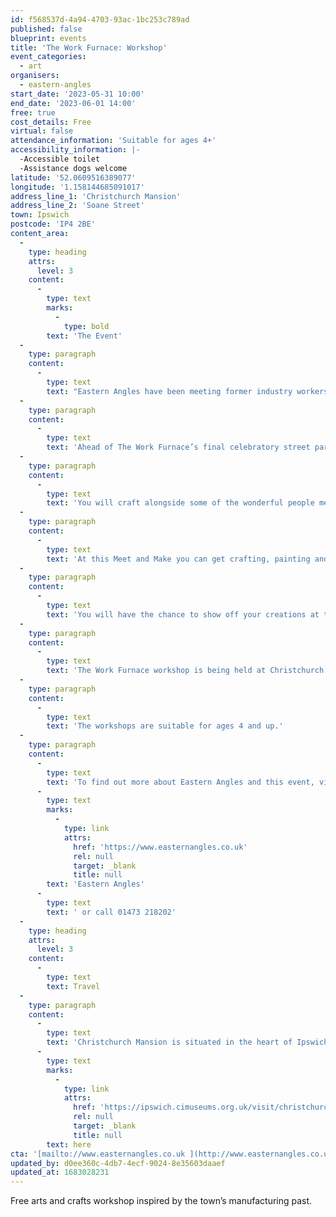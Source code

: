 ```yaml
---
id: f568537d-4a94-4703-93ac-1bc253c789ad
published: false
blueprint: events
title: 'The Work Furnace: Workshop'
event_categories:
  - art
organisers:
  - eastern-angles
start_date: '2023-05-31 10:00'
end_date: '2023-06-01 14:00'
free: true
cost_details: Free
virtual: false
attendance_information: 'Suitable for ages 4+'
accessibility_information: |-
  -Accessible toilet
  -Assistance dogs welcome
latitude: '52.0609516389077'
longitude: '1.158144685091017'
address_line_1: 'Christchurch Mansion'
address_line_2: 'Soane Street'
town: Ipswich
postcode: 'IP4 2BE'
content_area:
  -
    type: heading
    attrs:
      level: 3
    content:
      -
        type: text
        marks:
          -
            type: bold
        text: 'The Event'
  -
    type: paragraph
    content:
      -
        type: text
        text: "Eastern Angles have been meeting former industry workers of Ipswich and collecting their stories and now invite you to\_help make sure this local heritage is remembered."
  -
    type: paragraph
    content:
      -
        type: text
        text: 'Ahead of The Work Furnace’s final celebratory street parade, they are hosting two arts and crafts workshops where you can join in making banners, super-sized tools, sound shakers and more.'
  -
    type: paragraph
    content:
      -
        type: text
        text: 'You will craft alongside some of the wonderful people met through the project, listening to their stories of when Ipswich was a town of factories and foundries as you craft.'
  -
    type: paragraph
    content:
      -
        type: text
        text: 'At this Meet and Make you can get crafting, painting and sewing as you learn about the factories of Ipswich from the people that worked in them.'
  -
    type: paragraph
    content:
      -
        type: text
        text: 'You will have the chance to show off your creations at the community street parade on Saturday 17 June.'
  -
    type: paragraph
    content:
      -
        type: text
        text: 'The Work Furnace workshop is being held at Christchurch Mansion on Wednesday 31 May and Thursday 01 June. Drop in from 10:00 – 14:00.'
  -
    type: paragraph
    content:
      -
        type: text
        text: 'The workshops are suitable for ages 4 and up.'
  -
    type: paragraph
    content:
      -
        type: text
        text: 'To find out more about Eastern Angles and this event, visit '
      -
        type: text
        marks:
          -
            type: link
            attrs:
              href: 'https://www.easternangles.co.uk'
              rel: null
              target: _blank
              title: null
        text: 'Eastern Angles'
      -
        type: text
        text: ' or call 01473 218202'
  -
    type: heading
    attrs:
      level: 3
    content:
      -
        type: text
        text: Travel
  -
    type: paragraph
    content:
      -
        type: text
        text: 'Christchurch Mansion is situated in the heart of Ipswich. Ipswich is serviced by both rail and bus services. For full travel, parking and access details, click '
      -
        type: text
        marks:
          -
            type: link
            attrs:
              href: 'https://ipswich.cimuseums.org.uk/visit/christchurch-mansion/directions/'
              rel: null
              target: _blank
              title: null
        text: here
cta: '[mailto://www.easternangles.co.uk ](http://www.easternangles.co.uk )'
updated_by: d0ee360c-4db7-4ecf-9024-8e35603daaef
updated_at: 1683028231
---
```

Free arts and crafts workshop inspired by the town’s manufacturing past.